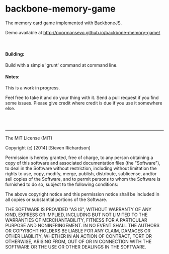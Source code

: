 backbone-memory-game
====================

The memory card game implemented with BackboneJS.

Demo available at http://poormansevo.github.io/backbone-memory-game/

<br />

<h4> Building: </h4>
Build with a simple 'grunt' command at command line.

<br />

<h4> Notes: </h4>
This is a work in progress.

Feel free to take it and do your thing with it. Send a pull request if you find some issues. Please give credit where credit is due if you use it somewhere else.

<br />
<br />

---

The MIT License (MIT)

Copyright (c) [2014] [Steven Richardson]

Permission is hereby granted, free of charge, to any person obtaining a copy
of this software and associated documentation files (the "Software"), to deal
in the Software without restriction, including without limitation the rights
to use, copy, modify, merge, publish, distribute, sublicense, and/or sell
copies of the Software, and to permit persons to whom the Software is
furnished to do so, subject to the following conditions:

The above copyright notice and this permission notice shall be included in all
copies or substantial portions of the Software.

THE SOFTWARE IS PROVIDED "AS IS", WITHOUT WARRANTY OF ANY KIND, EXPRESS OR
IMPLIED, INCLUDING BUT NOT LIMITED TO THE WARRANTIES OF MERCHANTABILITY,
FITNESS FOR A PARTICULAR PURPOSE AND NONINFRINGEMENT. IN NO EVENT SHALL THE
AUTHORS OR COPYRIGHT HOLDERS BE LIABLE FOR ANY CLAIM, DAMAGES OR OTHER
LIABILITY, WHETHER IN AN ACTION OF CONTRACT, TORT OR OTHERWISE, ARISING FROM,
OUT OF OR IN CONNECTION WITH THE SOFTWARE OR THE USE OR OTHER DEALINGS IN THE
SOFTWARE.
